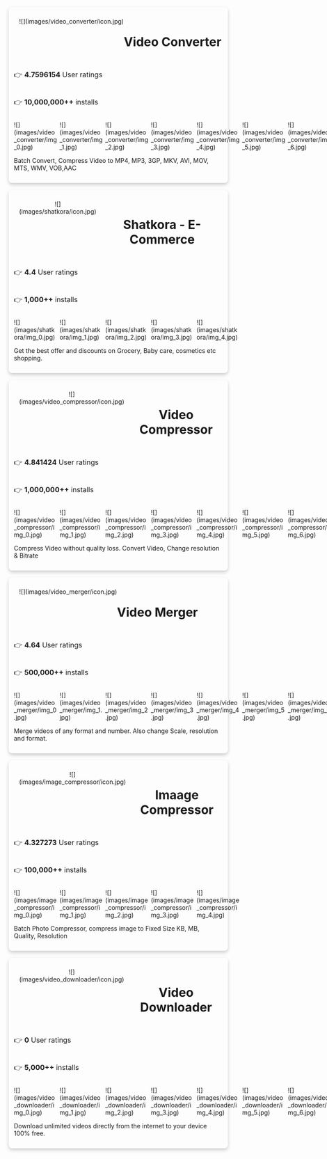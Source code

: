 <div class="appContainer">

<div class="header">![](images/video_converter/icon.jpg)

# <a>Video Converter</a>

</div>

<div class="info">

<div class="keys">

👉 **4.7596154** User ratings

👉 **10,000,000++** installs

</div>

<div style="display:flex;gap:5px;justify-content:space-around;">

<div class="img-container">![](images/video_converter/img_0.jpg)</div>

<div class="img-container">![](images/video_converter/img_1.jpg)</div>

<div class="img-container">![](images/video_converter/img_2.jpg)</div>

<div class="img-container">![](images/video_converter/img_3.jpg)</div>

<div class="img-container">![](images/video_converter/img_4.jpg)</div>

<div class="img-container">![](images/video_converter/img_5.jpg)</div>

<div class="img-container">![](images/video_converter/img_6.jpg)</div>

<div class="img-container">![](images/video_converter/img_7.jpg)</div>

</div>

Batch Convert, Compress Video to MP4, MP3, 3GP, MKV, AVI, MOV, MTS, WMV, VOB,AAC

</div>

</div>

<div class="appContainer">

<div class="header">![](images/shatkora/icon.jpg)

# <a>Shatkora - E-Commerce</a>

</div>

<div class="info">

<div class="keys">

👉 **4.4** User ratings

👉 **1,000++** installs

</div>

<div style="display:flex;gap:5px;justify-content:space-around;">

<div class="img-container">![](images/shatkora/img_0.jpg)</div>

<div class="img-container">![](images/shatkora/img_1.jpg)</div>

<div class="img-container">![](images/shatkora/img_2.jpg)</div>

<div class="img-container">![](images/shatkora/img_3.jpg)</div>

<div class="img-container">![](images/shatkora/img_4.jpg)</div>

</div>

Get the best offer and discounts on Grocery, Baby care, cosmetics etc shopping.

</div>

</div>

<div class="appContainer">

<div class="header">![](images/video_compressor/icon.jpg)

# <a>Video Compressor</a>

</div>

<div class="info">

<div class="keys">

👉 **4.841424** User ratings

👉 **1,000,000++** installs

</div>

<div style="display:flex;gap:5px;justify-content:space-around;">

<div class="img-container">![](images/video_compressor/img_0.jpg)</div>

<div class="img-container">![](images/video_compressor/img_1.jpg)</div>

<div class="img-container">![](images/video_compressor/img_2.jpg)</div>

<div class="img-container">![](images/video_compressor/img_3.jpg)</div>

<div class="img-container">![](images/video_compressor/img_4.jpg)</div>

<div class="img-container">![](images/video_compressor/img_5.jpg)</div>

<div class="img-container">![](images/video_compressor/img_6.jpg)</div>

</div>

Compress Video without quality loss. Convert Video, Change resolution & Bitrate

</div>

</div>

<div class="appContainer">

<div class="header">![](images/video_merger/icon.jpg)

# <a>Video Merger</a>

</div>

<div class="info">

<div class="keys">

👉 **4.64** User ratings

👉 **500,000++** installs

</div>

<div style="display:flex;gap:5px;justify-content:space-around;">

<div class="img-container">![](images/video_merger/img_0.jpg)</div>

<div class="img-container">![](images/video_merger/img_1.jpg)</div>

<div class="img-container">![](images/video_merger/img_2.jpg)</div>

<div class="img-container">![](images/video_merger/img_3.jpg)</div>

<div class="img-container">![](images/video_merger/img_4.jpg)</div>

<div class="img-container">![](images/video_merger/img_5.jpg)</div>

<div class="img-container">![](images/video_merger/img_6.jpg)</div>

</div>

Merge videos of any format and number. Also change Scale, resolution and format.

</div>

</div>

<div class="appContainer">

<div class="header">![](images/image_compressor/icon.jpg)

# <a>Imaage Compressor</a>

</div>

<div class="info">

<div class="keys">

👉 **4.327273** User ratings

👉 **100,000++** installs

</div>

<div style="display:flex;gap:5px;justify-content:space-around;">

<div class="img-container">![](images/image_compressor/img_0.jpg)</div>

<div class="img-container">![](images/image_compressor/img_1.jpg)</div>

<div class="img-container">![](images/image_compressor/img_2.jpg)</div>

<div class="img-container">![](images/image_compressor/img_3.jpg)</div>

<div class="img-container">![](images/image_compressor/img_4.jpg)</div>

</div>

Batch Photo Compressor, compress image to Fixed Size KB, MB, Quality, Resolution

</div>

</div>

<div class="appContainer">

<div class="header">![](images/video_downloader/icon.jpg)

# <a>Video Downloader</a>

</div>

<div class="info">

<div class="keys">

👉 **0** User ratings

👉 **5,000++** installs

</div>

<div style="display:flex;gap:5px;justify-content:space-around;">

<div class="img-container">![](images/video_downloader/img_0.jpg)</div>

<div class="img-container">![](images/video_downloader/img_1.jpg)</div>

<div class="img-container">![](images/video_downloader/img_2.jpg)</div>

<div class="img-container">![](images/video_downloader/img_3.jpg)</div>

<div class="img-container">![](images/video_downloader/img_4.jpg)</div>

<div class="img-container">![](images/video_downloader/img_5.jpg)</div>

<div class="img-container">![](images/video_downloader/img_6.jpg)</div>

</div>

Download unlimited videos directly from the internet to your device 100% free.

</div>

</div>

<style>.appContainer { padding: 12px; box-shadow: 0 4px 8px 0 rgba(0, 0, 0, 0.2); transition: 0.3s; margin-left: auto; margin-right: auto; border-radius: 8px; max-width: 1200px; margin-top: 16px; } .header { display: flex; width: 100%; padding: 0; text-align: center; margin: 12px } .iconImage { border-radius: 5px; width: 100px; height: 100px; } .ss-container { display: flex; gap: 5px; margin: 0 20px; width: 100%; flex-direction: row; justify-content: space-around; } .img-container { flex: 1; width: 100px; border-radius: 5px; transition: all 0.5s ease-in-out; } .ss-image { width: 100%; border-radius: 5px; overflow: hidden; } .img-container:hover { transform: scale(2.0); z-index: 4; } .keys { margin: 12px 0; display: flex; flex-direction: column; gap: 4px; } .keys p { font-size: 16px; } .short-description { opacity: 0.6; font-size: 16px; margin: 12px 0; }</style>